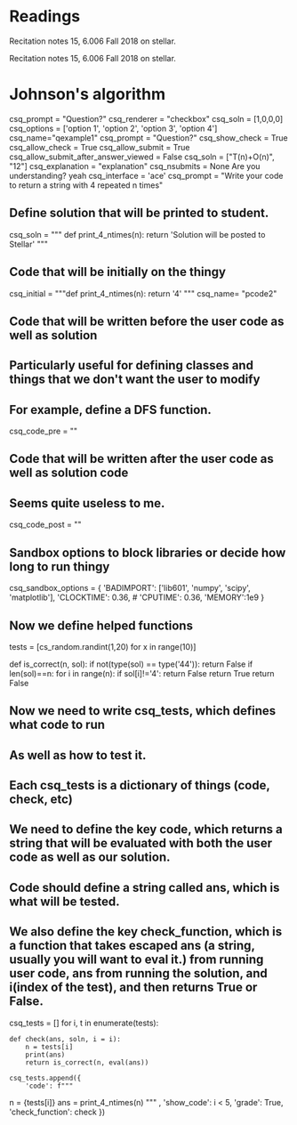 # Readings 
Recitation notes 15, 6.006 Fall 2018 on stellar.

Recitation notes 15, 6.006 Fall 2018 on stellar.
# Johnson's algorithm


<question multiplechoice>
csq_prompt = "Question?"
csq_renderer = "checkbox"
csq_soln = [1,0,0,0]
csq_options =  ['option 1',
'option 2',
'option 3',
'option 4']
csq_name="qexample1"
</question>


<question expression>
csq_prompt = "Question?"
csq_show_check = True
csq_allow_check = True
csq_allow_submit = True
csq_allow_submit_after_answer_viewed = False
csq_soln = ["T(n)+O(n)", "12"]
csq_explanation = "explanation"
csq_nsubmits = None
</question>

<checkyourself>
Are you understanding?
<showhide>
yeah
</showhide>
</checkyourself>



<question pythoncode>
csq_interface = 'ace'
csq_prompt = "Write your code to return a string with 4 repeated n times"

## Define solution that will be printed to student.
csq_soln = """
def print_4_ntimes(n): 
    return 'Solution will be posted to Stellar'
"""

## Code that will be initially on the thingy
csq_initial = """def print_4_ntimes(n): 
    return '4'
"""
csq_name= "pcode2"

## Code that will be written before the user code as well as solution
## Particularly useful for defining classes and things that we don't want the user to modify
## For example, define a DFS function.
csq_code_pre = ""


## Code that will be written after the user code as well as solution code
## Seems quite useless to me.
csq_code_post = ""



## Sandbox options to block libraries or decide how long to run thingy
csq_sandbox_options = {
    'BADIMPORT': ['lib601', 'numpy', 'scipy', 'matplotlib'], 
    'CLOCKTIME': 0.36, 
    # 'CPUTIME': 0.36, 
    'MEMORY':1e9
}


## Now we define helped functions
tests = [cs_random.randint(1,20) for x in range(10)]

def is_correct(n, sol):
    if not(type(sol) == type('44')):
       return False
    if len(sol)==n:
        for i in range(n):
           if sol[i]!='4':
               return False
        return True
    return False

## Now we need to write csq_tests, which defines what code to run
## As well as how to test it. 
## Each csq_tests is a dictionary of things (code, check, etc)

## We need to define the key code, which returns a string that will be evaluated with both the user code as well as our solution.
## Code should define a string called ans, which is what will be tested.

## We also define the key check_function, which is a function that takes escaped ans (a string, usually you will want to eval it.) from running user code, ans from running the solution, and i(index of the test), and then returns True or False.

csq_tests = []
for i, t in enumerate(tests):

    def check(ans, soln, i = i):
        n = tests[i]
        print(ans)
        return is_correct(n, eval(ans))
        
    csq_tests.append({
        'code': f"""
n = {tests[i]}
ans = print_4_ntimes(n)
""" ,
        'show_code': i < 5,
        'grade': True,
        'check_function': check
    })

</question> 

